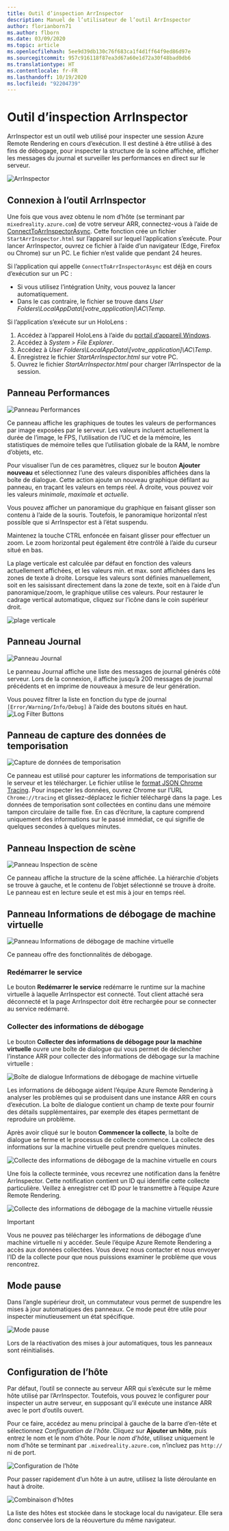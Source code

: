 ```yaml
---
title: Outil d’inspection ArrInspector
description: Manuel de l’utilisateur de l’outil ArrInspector
author: florianborn71
ms.author: flborn
ms.date: 03/09/2020
ms.topic: article
ms.openlocfilehash: 5ee9d39db130c76f683ca1f4d1ff64f9ed86d97e
ms.sourcegitcommit: 957c916118f87ea3d67a60e1d72a30f48bad0db6
ms.translationtype: HT
ms.contentlocale: fr-FR
ms.lasthandoff: 10/19/2020
ms.locfileid: "92204739"
---
```

# <a name="the-arrinspector-inspection-tool"></a>Outil d’inspection ArrInspector

ArrInspector est un outil web utilisé pour inspecter une session Azure Remote Rendering en cours d’exécution. Il est destiné à être utilisé à des fins de débogage, pour inspecter la structure de la scène affichée, afficher les messages du journal et surveiller les performances en direct sur le serveur.

![ArrInspector](./media/arr-inspector.png)

## <a name="connecting-to-the-arrinspector"></a>Connexion à l’outil ArrInspector

Une fois que vous avez obtenu le nom d’hôte (se terminant par `mixedreality.azure.com`) de votre serveur ARR, connectez-vous à l’aide de [ConnectToArrInspectorAsync](../../how-tos/frontend-apis.md#connect-to-arr-inspector). Cette fonction crée un fichier `StartArrInspector.html` sur l’appareil sur lequel l’application s’exécute. Pour lancer ArrInspector, ouvrez ce fichier à l’aide d’un navigateur (Edge, Firefox ou Chrome) sur un PC. Le fichier n’est valide que pendant 24 heures.

Si l’application qui appelle `ConnectToArrInspectorAsync` est déjà en cours d’exécution sur un PC :

* Si vous utilisez l’intégration Unity, vous pouvez la lancer automatiquement.
* Dans le cas contraire, le fichier se trouve dans *User Folders\\LocalAppData\\[votre_application]\\AC\\Temp*.

Si l’application s’exécute sur un HoloLens :

1. Accédez à l’appareil HoloLens à l’aide du [portail d’appareil Windows](/windows/mixed-reality/using-the-windows-device-portal).
1. Accédez à *System > File Explorer*.
1. Accédez à *User Folders\\LocalAppData\\[votre_application]\\AC\\Temp*.
1. Enregistrez le fichier *StartArrInspector.html* sur votre PC.
1. Ouvrez le fichier *StartArrInspector.html* pour charger l’ArrInspector de la session.

## <a name="the-performance-panel"></a>Panneau Performances

![Panneau Performances](./media/performance-panel.png)

Ce panneau affiche les graphiques de toutes les valeurs de performances par image exposées par le serveur. Les valeurs incluent actuellement la durée de l’image, le FPS, l’utilisation de l’UC et de la mémoire, les statistiques de mémoire telles que l’utilisation globale de la RAM, le nombre d’objets, etc.

Pour visualiser l’un de ces paramètres, cliquez sur le bouton **Ajouter nouveau** et sélectionnez l’une des valeurs disponibles affichées dans la boîte de dialogue. Cette action ajoute un nouveau graphique défilant au panneau, en traçant les valeurs en temps réel. À droite, vous pouvez voir les valeurs *minimale*, *maximale* et *actuelle*.

Vous pouvez afficher un panoramique du graphique en faisant glisser son contenu à l’aide de la souris. Toutefois, le panoramique horizontal n’est possible que si ArrInspector est à l’état suspendu.

Maintenez la touche CTRL enfoncée en faisant glisser pour effectuer un zoom. Le zoom horizontal peut également être contrôlé à l’aide du curseur situé en bas.

La plage verticale est calculée par défaut en fonction des valeurs actuellement affichées, et les valeurs min. et max. sont affichées dans les zones de texte à droite. Lorsque les valeurs sont définies manuellement, soit en les saisissant directement dans la zone de texte, soit en à l’aide d’un panoramique/zoom, le graphique utilise ces valeurs. Pour restaurer le cadrage vertical automatique, cliquez sur l’icône dans le coin supérieur droit.

![plage verticale](./media/vertical-range.png)

## <a name="the-log-panel"></a>Panneau Journal

![Panneau Journal](./media/log-panel.png)

Le panneau Journal affiche une liste des messages de journal générés côté serveur. Lors de la connexion, il affiche jusqu’à 200 messages de journal précédents et en imprime de nouveaux à mesure de leur génération.

Vous pouvez filtrer la liste en fonction du type de journal `[Error/Warning/Info/Debug]` à l’aide des boutons situés en haut.
![Log Filter Buttons](./media/log-filter.png)

## <a name="the-timing-data-capture-panel"></a>Panneau de capture des données de temporisation

![Capture de données de temporisation](./media/timing-data-capture.png)

Ce panneau est utilisé pour capturer les informations de temporisation sur le serveur et les télécharger. Le fichier utilise le [format JSON Chrome Tracing](https://docs.google.com/document/d/1CvAClvFfyA5R-PhYUmn5OOQtYMH4h6I0nSsKchNAySU/edit). Pour inspecter les données, ouvrez Chrome sur l’URL `Chrome://tracing` et glissez-déplacez le fichier téléchargé dans la page. Les données de temporisation sont collectées en continu dans une mémoire tampon circulaire de taille fixe. En cas d’écriture, la capture comprend uniquement des informations sur le passé immédiat, ce qui signifie de quelques secondes à quelques minutes.

## <a name="the-scene-inspection-panel"></a>Panneau Inspection de scène

![Panneau Inspection de scène](./media/scene-inspection-panel.png)

Ce panneau affiche la structure de la scène affichée. La hiérarchie d’objets se trouve à gauche, et le contenu de l’objet sélectionné se trouve à droite. Le panneau est en lecture seule et est mis à jour en temps réel.

## <a name="the-vm-debug-information-panel"></a>Panneau Informations de débogage de machine virtuelle

![Panneau Informations de débogage de machine virtuelle](./media/state-debugger-panel.png)

Ce panneau offre des fonctionnalités de débogage.

### <a name="restart-service"></a>Redémarrer le service

Le bouton **Redémarrer le service** redémarre le runtime sur la machine virtuelle à laquelle ArrInspector est connecté. Tout client attaché sera déconnecté et la page ArrInspector doit être rechargée pour se connecter au service redémarré.

### <a name="collect-debug-information"></a>Collecter des informations de débogage

Le bouton **Collecter des informations de débogage pour la machine virtuelle** ouvre une boîte de dialogue qui vous permet de déclencher l’instance ARR pour collecter des informations de débogage sur la machine virtuelle :

![Boîte de dialogue Informations de débogage de machine virtuelle](./media/state-debugger-dialog.png)

Les informations de débogage aident l’équipe Azure Remote Rendering à analyser les problèmes qui se produisent dans une instance ARR en cours d’exécution. La boîte de dialogue contient un champ de texte pour fournir des détails supplémentaires, par exemple des étapes permettant de reproduire un problème.

Après avoir cliqué sur le bouton **Commencer la collecte**, la boîte de dialogue se ferme et le processus de collecte commence. La collecte des informations sur la machine virtuelle peut prendre quelques minutes.

![Collecte des informations de débogage de la machine virtuelle en cours](./media/state-debugger-panel-in-progress.png)

Une fois la collecte terminée, vous recevrez une notification dans la fenêtre ArrInspector. Cette notification contient un ID qui identifie cette collecte particulière. Veillez à enregistrer cet ID pour le transmettre à l’équipe Azure Remote Rendering.

![Collecte des informations de débogage de la machine virtuelle réussie](./media/state-debugger-snackbar-success.png)

> [!IMPORTANT]
> Vous ne pouvez pas télécharger les informations de débogage d’une machine virtuelle ni y accéder. Seule l’équipe Azure Remote Rendering a accès aux données collectées. Vous devez nous contacter et nous envoyer l’ID de la collecte pour que nous puissions examiner le problème que vous rencontrez.

## <a name="pause-mode"></a>Mode pause

Dans l’angle supérieur droit, un commutateur vous permet de suspendre les mises à jour automatiques des panneaux. Ce mode peut être utile pour inspecter minutieusement un état spécifique.

![Mode pause](./media/pause-mode.png)

Lors de la réactivation des mises à jour automatiques, tous les panneaux sont réinitialisés.

## <a name="host-configuration"></a>Configuration de l’hôte

Par défaut, l’outil se connecte au serveur ARR qui s’exécute sur le même hôte utilisé par l’ArrInspector. Toutefois, vous pouvez le configurer pour inspecter un autre serveur, en supposant qu’il exécute une instance ARR avec le port d’outils ouvert.

Pour ce faire, accédez au menu principal à gauche de la barre d’en-tête et sélectionnez *Configuration de l’hôte*. Cliquez sur **Ajouter un hôte**, puis entrez le nom et le nom d’hôte. Pour le *nom d’hôte*, utilisez uniquement le nom d’hôte se terminant par `.mixedreality.azure.com`, n’incluez pas `http://` ni de port.

![Configuration de l’hôte](./media/host-configuration.png)

Pour passer rapidement d’un hôte à un autre, utilisez la liste déroulante en haut à droite.

![Combinaison d’hôtes](./media/host-switch-combo.png)

La liste des hôtes est stockée dans le stockage local du navigateur. Elle sera donc conservée lors de la réouverture du même navigateur.